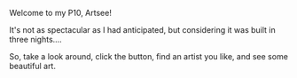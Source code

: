 Welcome to my P10, Artsee!

It's not as spectacular as I had anticipated, but considering it was built in three nights....

So, take a look around, click the button, find an artist you like, and see some beautiful art.

